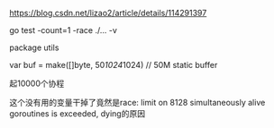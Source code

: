 https://blog.csdn.net/lizao2/article/details/114291397


go test -count=1 -race ./... -v


package utils

var buf = make([]byte, 50*1024*1024) // 50M static buffer

起10000个协程


这个没有用的变量干掉了竟然是race: limit on 8128 simultaneously alive goroutines is exceeded, dying的原因
